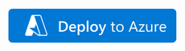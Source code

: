 

[![Deploy To Azure](https://raw.githubusercontent.com/Azure/azure-quickstart-templates/master/1-CONTRIBUTION-GUIDE/images/deploytoazure.svg?sanitize=true)](https://portal.azure.com/#create/Microsoft.Template/uri/https%3A%2F%2Fraw.githubusercontent.com%2Fjaviersoriano%2Fsentinel-all-in-one%2Fmaster%2FARMTemplates%2Fv3%2Fazuredeploy-v3.json/createUIDefinitionUri/https%3A%2F%2Fraw.githubusercontent.com%2Fjaviersoriano%2Fsentinel-all-in-one%2Fmaster%2FARMTemplates%2Fv3%2FcreateUiDefinition.json)
